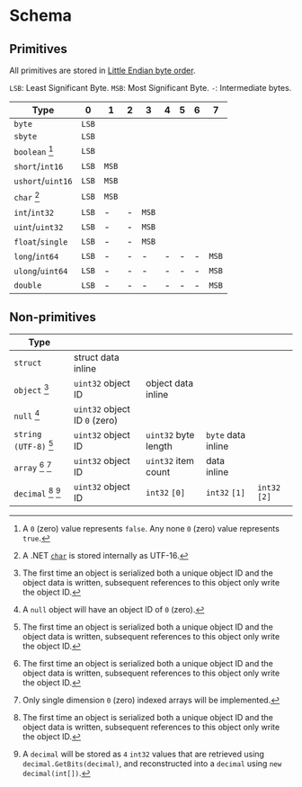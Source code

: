 # Schema

## Primitives

All primitives are stored in [Little Endian byte order](https://en.wikipedia.org/wiki/Endianness).

`LSB`: Least Significant Byte. `MSB`: Most Significant Byte. `-`: Intermediate bytes.

| Type | 0 | 1 | 2 | 3 | 4 | 5 | 6 | 7 |
|------|---|---|---|---|---|---|---|---|
| `byte` | `LSB` | | | | | | | |
| `sbyte` | `LSB` | | | | | | | |
| `boolean` [^1] | `LSB` | | | | | | | |
| `short`/`int16` | `LSB` | `MSB` | | | | | | |
| `ushort`/`uint16` | `LSB` | `MSB` | | | | | | |
| `char` [^2] | `LSB` | `MSB` | | | | | | |
| `int`/`int32` | `LSB` | - | - | `MSB` | | | | |
| `uint`/`uint32` | `LSB` | - | - | `MSB` | | | | |
| `float`/`single` | `LSB` | - | - | `MSB` | | | | |
| `long`/`int64` | `LSB` | - | - | - | - | - | - | `MSB` |
| `ulong`/`uint64` | `LSB` | - | - | - | - | - | - | `MSB` |
| `double` | `LSB` | - | - | - | - | - | - | `MSB` |

## Non-primitives

| Type | | | | |
|------|---|---|---|---|
| `struct` | struct data inline | |
| `object` [^3] | `uint32` object ID | object data inline | |
| `null` [^4] | `uint32` object ID `0` (zero) | | |
| `string (UTF-8)` [^3] | `uint32` object ID | `uint32` byte length | `byte` data inline | |
| `array` [^3] [^5] | `uint32` object ID | `uint32` item count | data inline | |
| `decimal` [^3] [^6] | `uint32` object ID | `int32` `[0]` |`int32` `[1]` |`int32` `[2]` |`int32` `[3]` |

[^1]: A `0` (zero) value represents `false`. Any none `0` (zero) value represents `true`.

[^2]: A .NET [`char`](https://docs.microsoft.com/en-us/dotnet/api/system.char) is stored internally as UTF-16.

[^3]: The first time an object is serialized both a unique object ID and the object data is written, subsequent references to this object only write the object ID.

[^4]: A `null` object will have an object ID of `0` (zero).

[^5]: Only single dimension `0` (zero) indexed arrays will be implemented.

[^6]: A `decimal` will be stored as `4` `int32` values that are retrieved using `decimal.GetBits(decimal)`, and reconstructed into a `decimal` using `new decimal(int[])`.